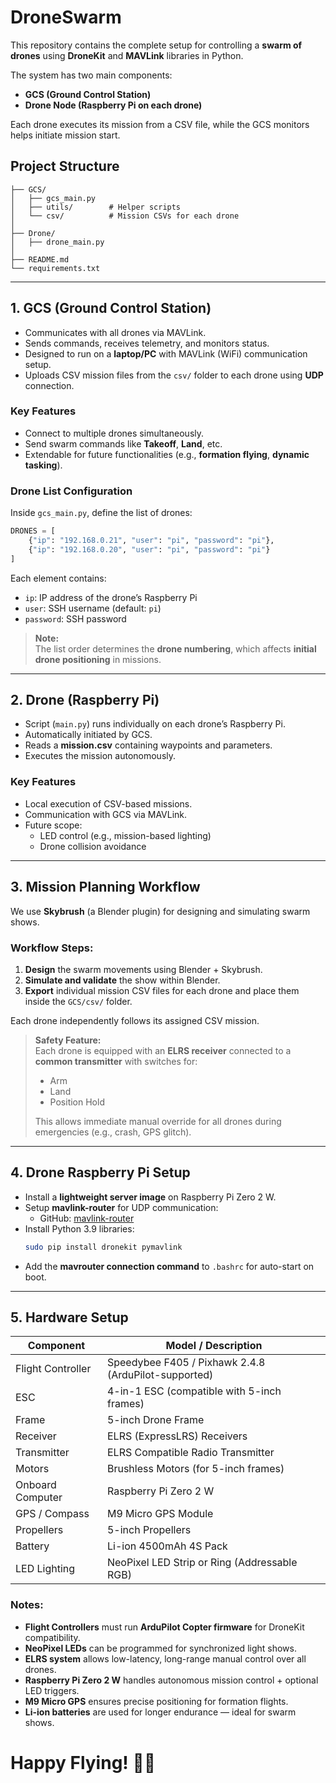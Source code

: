 # DroneSwarm

This repository contains the complete setup for controlling a **swarm of drones** using **DroneKit** and **MAVLink** libraries in Python.

The system has two main components:
- **GCS (Ground Control Station)**
- **Drone Node (Raspberry Pi on each drone)**

Each drone executes its mission from a CSV file, while the GCS monitors helps initiate mission start.

## Project Structure

```
├── GCS/
│   ├── gcs_main.py
│   ├── utils/        # Helper scripts
│   └── csv/          # Mission CSVs for each drone
│
├── Drone/
│   ├── drone_main.py
│
├── README.md
└── requirements.txt
```

---

## 1. GCS (Ground Control Station)

- Communicates with all drones via MAVLink.
- Sends commands, receives telemetry, and monitors status.
- Designed to run on a **laptop/PC** with MAVLink (WiFi) communication setup.
- Uploads CSV mission files from the `csv/` folder to each drone using **UDP** connection.

### Key Features
- Connect to multiple drones simultaneously.
- Send swarm commands like **Takeoff**, **Land**, etc.
- Extendable for future functionalities (e.g., **formation flying**, **dynamic tasking**).

### Drone List Configuration

Inside `gcs_main.py`, define the list of drones:

```python
DRONES = [
    {"ip": "192.168.0.21", "user": "pi", "password": "pi"},
    {"ip": "192.168.0.20", "user": "pi", "password": "pi"}
]
```

Each element contains:
- `ip`: IP address of the drone’s Raspberry Pi
- `user`: SSH username (default: `pi`)
- `password`: SSH password

> **Note:**  
> The list order determines the **drone numbering**, which affects **initial drone positioning** in missions.

---

## 2. Drone (Raspberry Pi)

- Script (`main.py`) runs individually on each drone’s Raspberry Pi.
- Automatically initiated by GCS.
- Reads a **mission.csv** containing waypoints and parameters.
- Executes the mission autonomously.

### Key Features
- Local execution of CSV-based missions.
- Communication with GCS via MAVLink.
- Future scope:
  - LED control (e.g., mission-based lighting)
  - Drone collision avoidance

---

## 3. Mission Planning Workflow

We use **Skybrush** (a Blender plugin) for designing and simulating swarm shows.

### Workflow Steps:
1. **Design** the swarm movements using Blender + Skybrush.
2. **Simulate and validate** the show within Blender.
3. **Export** individual mission CSV files for each drone and place them inside the `GCS/csv/` folder.

Each drone independently follows its assigned CSV mission.

> **Safety Feature:**  
> Each drone is equipped with an **ELRS receiver** connected to a **common transmitter** with switches for:
> - Arm
> - Land
> - Position Hold
>
> This allows immediate manual override for all drones during emergencies (e.g., crash, GPS glitch).

---

## 4. Drone Raspberry Pi Setup

- Install a **lightweight server image** on Raspberry Pi Zero 2 W.
- Setup **mavlink-router** for UDP communication:
  - GitHub: [mavlink-router](https://github.com/mavlink-router/mavlink-router)
- Install Python 3.9 libraries:
  ```bash
  sudo pip install dronekit pymavlink
  ```
- Add the **mavrouter connection command** to `.bashrc` for auto-start on boot.

---

## 5. Hardware Setup

| Component           | Model / Description                              |
| ------------------- | ------------------------------------------------- |
| Flight Controller   | Speedybee F405 / Pixhawk 2.4.8 (ArduPilot-supported) |
| ESC                 | 4-in-1 ESC (compatible with 5-inch frames)        |
| Frame               | 5-inch Drone Frame                                |
| Receiver            | ELRS (ExpressLRS) Receivers                       |
| Transmitter         | ELRS Compatible Radio Transmitter                 |
| Motors              | Brushless Motors (for 5-inch frames)              |
| Onboard Computer    | Raspberry Pi Zero 2 W                             |
| GPS / Compass       | M9 Micro GPS Module                               |
| Propellers          | 5-inch Propellers                                 |
| Battery             | Li-ion 4500mAh 4S Pack                            |
| LED Lighting        | NeoPixel LED Strip or Ring (Addressable RGB)      |

### Notes:
- **Flight Controllers** must run **ArduPilot Copter firmware** for DroneKit compatibility.
- **NeoPixel LEDs** can be programmed for synchronized light shows.
- **ELRS system** allows low-latency, long-range manual control over all drones.
- **Raspberry Pi Zero 2 W** handles autonomous mission control + optional LED triggers.
- **M9 Micro GPS** ensures precise positioning for formation flights.
- **Li-ion batteries** are used for longer endurance — ideal for swarm shows.


# Happy Flying! 🚁✨
